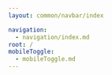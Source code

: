 ```yaml
---
layout: common/navbar/index

navigation:
  - navigation/index.md
root: /
mobileToggle:
  - mobileToggle.md
---
```

